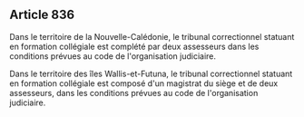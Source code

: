 Article 836
----
Dans le territoire de la Nouvelle-Calédonie, le tribunal correctionnel statuant
en formation collégiale est complété par deux assesseurs dans les conditions
prévues au code de l'organisation judiciaire.

Dans le territoire des îles Wallis-et-Futuna, le tribunal correctionnel statuant
en formation collégiale est composé d'un magistrat du siège et de deux
assesseurs, dans les conditions prévues au code de l'organisation judiciaire.
